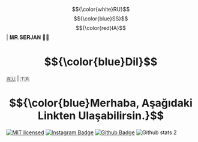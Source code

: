 $${\color{white}RU}$$ $${\color{blue}SS}$$ $${\color{red}IA}$$ | 𝐌𝐑.𝐒𝐄𝐑𝐉𝐀𝐍 🏴‍☠️

# $${\color{blue}Dil}$$
[🇷🇺](./README.ru.RU.md) | 🇹🇷

# $${\color{blue}Merhaba, Aşağıdaki Linkten Ulaşabilirsin.}$$
[![MIT licensed](https://img.shields.io/badge/license-MIT-blue.svg)](#)
[![Instagram Badge](https://img.shields.io/badge/-Instagram-C13584?style=flat-quare&labelColor=C13584&logo=instagram&logoColor=white&link=link)](https://www.instagram.com/ru.berzocan33.py?igsh=dDdhYnBkdHM0anIw)
[![Github Badge](https://img.shields.io/badge/-Github-000?style=quare&labelColor=000&logo=Github&logoColor=white&link=link)](https://github.com/sercaneroglu) 
![Github stats 2](https://github-readme-stats.vercel.app/api?username=sercaneroglu&show_icons=true&theme=radical)
